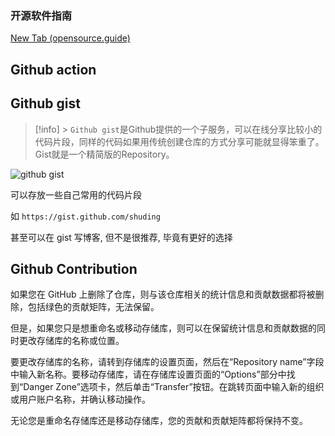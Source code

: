 ### 开源软件指南
[New Tab (opensource.guide)](https://opensource.guide/zh-hans/)

## Github action


## Github gist
> [!info] > ` Github gist `是Github提供的一个子服务，可以在线分享比较小的代码片段，同样的代码如果用传统创建仓库的方式分享可能就显得笨重了。Gist就是一个精简版的Repository。

![github gist](https://ask.qcloudimg.com/http-save/yehe-1530509/2b61f1c1a3dfea0aab8fe5ab0955d4a7.png?imageView2/2/w/1620)


可以存放一些自己常用的代码片段

如 `https://gist.github.com/shuding`

甚至可以在 gist 写博客, 但不是很推荐, 毕竟有更好的选择

## Github Contribution

如果您在 GitHub 上删除了仓库，则与该仓库相关的统计信息和贡献数据都将被删除，包括绿色的贡献矩阵，无法保留。

但是，如果您只是想重命名或移动存储库，则可以在保留统计信息和贡献数据的同时更改存储库的名称或位置。

要更改存储库的名称，请转到存储库的设置页面，然后在“Repository name”字段中输入新名称。要移动存储库，请在存储库设置页面的“Options”部分中找到“Danger Zone”选项卡，然后单击“Transfer”按钮。在跳转页面中输入新的组织或用户账户名称，并确认移动操作。

无论您是重命名存储库还是移动存储库，您的贡献和贡献矩阵都将保持不变。